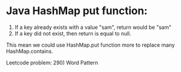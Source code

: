 # Java HashMap put function:

1. If a key already exists with a value "sam", return would be "sam"
2. If a key did not exist, then return is equal to null.

This mean we could use HashMap.put function more to replace many HashMap.contains.

Leetcode problem: 290) Word Pattern
